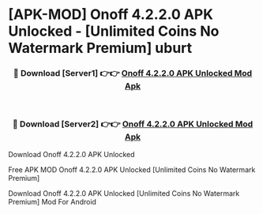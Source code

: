 # [APK-MOD] Onoff 4.2.2.0 APK Unlocked - [Unlimited Coins No Watermark Premium] uburt



<div align="center">
<h3>🔴 Download [Server1] 👉👉 <a href="https://momento.my/?title=Onoff_4.2.2.0_APK_Unlocked">Onoff 4.2.2.0 APK Unlocked Mod Apk</a></h3><br>

<h3>🔴 Download [Server2] 👉👉 <a href="https://momento.my/?title=Onoff_4.2.2.0_APK_Unlocked">Onoff 4.2.2.0 APK Unlocked Mod Apk</a></h3>
</div>



Download Onoff 4.2.2.0 APK Unlocked 

Free APK MOD Onoff 4.2.2.0 APK Unlocked [Unlimited Coins No Watermark Premium]

Download Onoff 4.2.2.0 APK Unlocked [Unlimited Coins No Watermark Premium] Mod For Android
